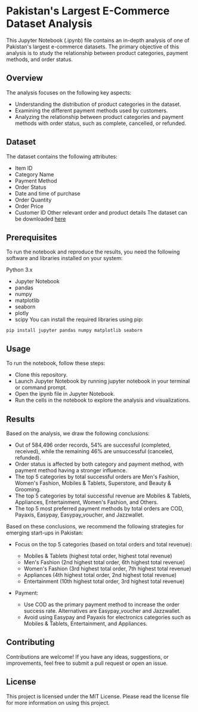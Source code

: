 # Pakistan's Largest E-Commerce Dataset Analysis
This Jupyter Notebook (.ipynb) file contains an in-depth analysis of one of Pakistan's largest e-commerce datasets. The primary objective of this analysis is to study the relationship between product categories, payment methods, and order status.

## Overview
The analysis focuses on the following key aspects:

- Understanding the distribution of product categories in the dataset.
- Examining the different payment methods used by customers.
- Analyzing the relationship between product categories and payment methods with order status, such as complete, cancelled, or refunded.

## Dataset
The dataset contains the following attributes:

- Item ID
- Category Name
- Payment Method
- Order Status
- Date and time of purchase
- Order Quantity
- Order Price
- Customer ID
Other relevant order and product details
The dataset can be downloaded [here](https://www.kaggle.com/datasets/zusmani/pakistans-largest-ecommerce-dataset)

## Prerequisites
To run the notebook and reproduce the results, you need the following software and libraries installed on your system:

Python 3.x
- Jupyter Notebook
- pandas
- numpy
- matplotlib
- seaborn
- plotly
- scipy
You can install the required libraries using pip:

`pip install jupyter pandas numpy matplotlib seaborn`

## Usage
To run the notebook, follow these steps:

- Clone this repository.
- Launch Jupyter Notebook by running jupyter notebook in your terminal or command prompt.
- Open the ipynb file in Jupyter Notebook.
- Run the cells in the notebook to explore the analysis and visualizations.

## Results
Based on the analysis, we draw the following conclusions:

- Out of 584,496 order records, 54% are successful (completed, received), while the remaining 46% are unsuccessful (canceled, refunded).
- Order status is affected by both category and payment method, with payment method having a stronger influence.
- The top 5 categories by total successful orders are Men's Fashion, Women's Fashion, Mobiles & Tablets, Superstore, and Beauty & Grooming.
- The top 5 categories by total successful revenue are Mobiles & Tablets, Appliances, Entertainment, Women's Fashion, and Others.
- The top 5 most preferred payment methods by total orders are COD, Payaxis, Easypay, Easypay_voucher, and Jazzwallet.

Based on these conclusions, we recommend the following strategies for emerging start-ups in Pakistan:

- Focus on the top 5 categories (based on total orders and total revenue):
  - Mobiles & Tablets (highest total order, highest total revenue)
  - Men's Fashion (2nd highest total order, 6th highest total revenue)
  - Women's Fashion (3rd highest total order, 7th highest total revenue)
  - Appliances (4th highest total order, 2nd highest total revenue)
  - Entertainment (10th highest total order, 3rd highest total revenue)

- Payment:
  - Use COD as the primary payment method to increase the order success rate. Alternatives are Easypay_voucher and Jazzwallet.
  - Avoid using Easypay and Payaxis for electronics categories such as Mobiles & Tablets, Entertainment, and Appliances.

## Contributing
Contributions are welcome! If you have any ideas, suggestions, or improvements, feel free to submit a pull request or open an issue.

## License
This project is licensed under the MIT License. Please read the license file for more information on using this project.
